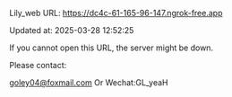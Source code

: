 Lily_web URL: https://dc4c-61-165-96-147.ngrok-free.app

Updated at: 2025-03-28 12:52:25

If you cannot open this URL, the server might be down.

Please contact: 

goley04@foxmail.com Or Wechat:GL_yeaH